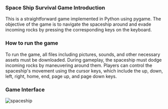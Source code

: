 ### Space Ship Survival Game Introduction

This is a straightforward game implemented in Python using pygame. The objective of the game is to navigate the spaceship around and evade incoming rocks by pressing the corresponding keys on the keyboard.


### How to run the game
To run the game, all files including pictures, sounds, and other necessary assets must be downloaded. During gameplay, the spaceship must dodge incoming rocks by maneuvering around them. Players can control the spaceship's movement using the cursor keys, which include the up, down, left, right, home, end, page up, and page down keys.


### Game Interface

![spaceship](https://user-images.githubusercontent.com/70967683/224038125-627ac9fe-53c3-4210-a8cd-f4743935bce9.jpg)
